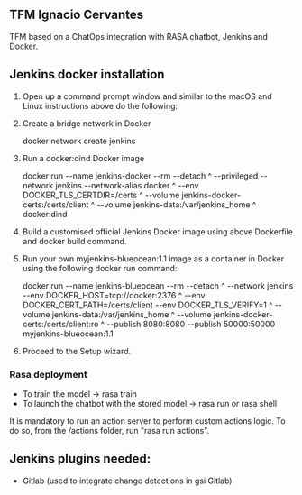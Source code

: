 ## TFM Ignacio Cervantes

TFM based on a ChatOps integration with RASA chatbot, Jenkins and Docker.

## Jenkins docker installation
1. Open up a command prompt window and similar to the macOS and Linux instructions above do the following:

2. Create a bridge network in Docker

	docker network create jenkins

3. Run a docker:dind Docker image

	docker run --name jenkins-docker --rm --detach ^
	  --privileged --network jenkins --network-alias docker ^
	  --env DOCKER_TLS_CERTDIR=/certs ^
	  --volume jenkins-docker-certs:/certs/client ^
	  --volume jenkins-data:/var/jenkins_home ^
	  docker:dind

4. Build a customised official Jenkins Docker image using above Dockerfile and docker build command.

5. Run your own myjenkins-blueocean:1.1 image as a container in Docker using the following docker run command:

	docker run --name jenkins-blueocean --rm --detach ^
	  --network jenkins --env DOCKER_HOST=tcp://docker:2376 ^
	  --env DOCKER_CERT_PATH=/certs/client --env DOCKER_TLS_VERIFY=1 ^
	  --volume jenkins-data:/var/jenkins_home ^
	  --volume jenkins-docker-certs:/certs/client:ro ^
	  --publish 8080:8080 --publish 50000:50000 myjenkins-blueocean:1.1

6. Proceed to the Setup wizard.

### Rasa deployment
* To train the model -> rasa train
* To launch the chatbot with the stored model -> rasa run or rasa shell 

It is mandatory to run an action server to perform custom actions logic. To do so, from the /actions folder, run "rasa run actions".

## Jenkins plugins needed:
* Gitlab (used to integrate change detections in gsi Gitlab)
